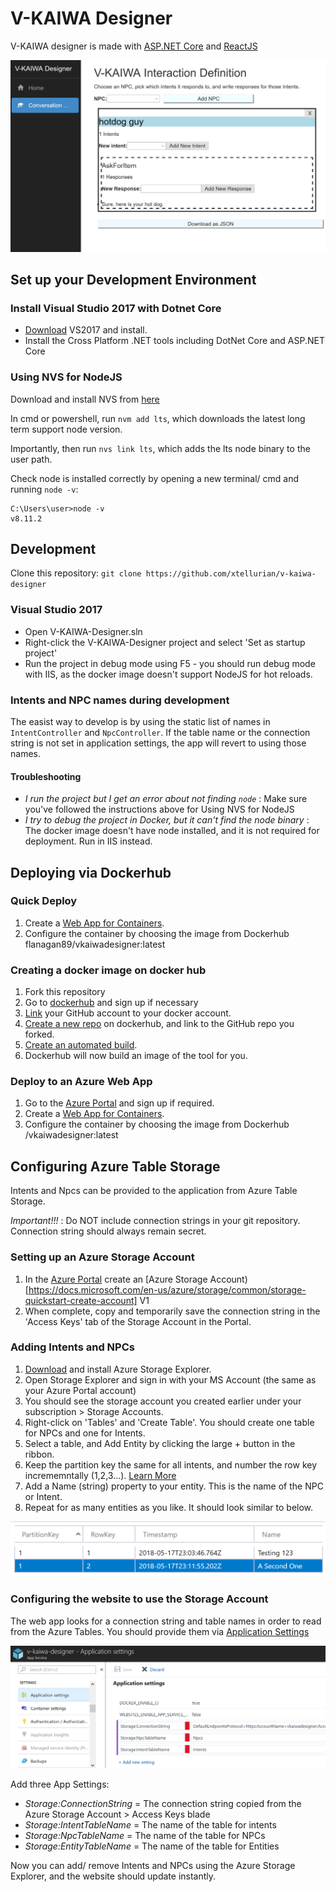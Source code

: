 # V-KAIWA Designer

V-KAIWA designer is made with [ASP.NET Core](https://docs.microsoft.com/en-us/aspnet/core/) and [ReactJS](https://reactjs.org/)

![A screenshot of V-KAIWA Designer](images/designer_screenshot.png)

## Set up your Development Environment

### Install Visual Studio 2017 with Dotnet Core

 - [Download](https://docs.microsoft.com/en-us/visualstudio/install/install-visual-studio) VS2017 and install.
 - Install the Cross Platform .NET tools including DotNet Core and ASP.NET Core

### Using NVS for NodeJS

Download and install NVS from [here](https://github.com/jasongin/nvs/)

In cmd or powershell, run `nvm add lts`, which downloads the latest long term support node version.

Importantly, then run `nvs link lts`, which adds the lts node binary to the user path.

Check node is installed correctly by opening a new terminal/ cmd and running `node -v`:


```
C:\Users\user>node -v
v8.11.2
```

## Development

Clone this repository: `git clone https://github.com/xtellurian/v-kaiwa-designer`

### Visual Studio 2017

 - Open V-KAIWA-Designer.sln
 - Right-click the V-KAIWA-Designer project and select 'Set as startup project'
 - Run the project in debug mode using F5 - you should run debug mode with IIS, as the docker image doesn't support NodeJS for hot reloads.


### Intents and NPC names during development

The easist way to develop is by using the static list of names in `IntentController` and `NpcController`. If the table name or the connection string is not set in application settings, the app will revert to using those names.
 
#### Troubleshooting

 - *I run the project but I get an error about not finding `node`* : Make sure you've followed the instructions above for Using NVS for NodeJS
 - *I try to debug the project in Docker, but it can't find the node binary* : The docker image doesn't have node installed, and it is not required for deployment. Run in IIS instead.


## Deploying via Dockerhub

### Quick Deploy

1. Create a [Web App for Containers](https://docs.microsoft.com/en-us/azure/app-service/containers/tutorial-custom-docker-image).
2. Configure the container by choosing the image from Dockerhub flanagan89/vkaiwadesigner:latest

### Creating a docker image on docker hub

1. Fork this repository
2. Go to [dockerhub](https://cloud.docker.com) and sign up if necessary
3. [Link](https://docs.docker.com/docker-hub/github/) your GitHub account to your docker account. 
4. [Create a new repo](https://docs.docker.com/docker-hub/repos/) on dockerhub, and link to the GitHub repo you forked.
5. [Create an automated build](https://docs.docker.com/docker-hub/github/#creating-an-automated-build).
6. Dockerhub will now build an image of the tool for you.

### Deploy to an Azure Web App

1. Go to the [Azure Portal](https://portal.azure.com) and sign up if required.
2. Create a [Web App for Containers](https://docs.microsoft.com/en-us/azure/app-service/containers/tutorial-custom-docker-image).
3. Configure the container by choosing the image from Dockerhub <your-docker-username>/vkaiwadesigner:latest


## Configuring Azure Table Storage

Intents and Npcs can be provided to the application from Azure Table Storage. 

*Important!!!* : Do NOT include connection strings in your git repository. Connection string should always remain secret.  

### Setting up an Azure Storage Account

 1. In the [Azure Portal](https://portal.azure.com) create an [Azure Storage Account)[https://docs.microsoft.com/en-us/azure/storage/common/storage-quickstart-create-account] V1
 2. When complete, copy and temporarily save the connection string in the 'Access Keys' tab of the Storage Account in the Portal.

### Adding Intents and NPCs

 1. [Download](https://azure.microsoft.com/en-gb/features/storage-explorer/) and install Azure Storage Explorer.
 2. Open Storage Explorer and sign in with your MS Account (the same as your Azure Portal account)
 3. You should see the storage account you created earlier under your subscription > Storage Accounts.
 3. Right-click on 'Tables' and 'Create Table'. You should create one table for NPCs and one for Intents.
 4. Select a table, and Add Entity by clicking the large + button in the ribbon.
 5. Keep the partition key the same for all intents, and number the row key incrememntally (1,2,3...). [Learn More](https://docs.microsoft.com/en-us/rest/api/storageservices/understanding-the-table-service-data-model) 
 6. Add a Name (string) property to your entity. This is the name of the NPC or Intent. 
 7. Repeat for as many entities as you like. It should look similar to below.

![A screenshot of Azure Storage Explorer showing the data model](images/storage-explorer-screenshot.png)

### Configuring the website to use the Storage Account

The web app looks for a connection string and table names in order to read from the Azure Tables. You should provide them via [Application Settings](https://docs.microsoft.com/en-us/azure/app-service/web-sites-configure)

![Screenshot of Azure Portal Application Settings](images/azure-appsettings-screenshot.png)

Add three App Settings:

 - *Storage:ConnectionString* = The connection string copied from the Azure Storage Account > Access Keys blade
 - *Storage:IntentTableName* = The name of the table for intents
 - *Storage:NpcTableName* = The name of the table for NPCs
 - *Storage:EntityTableName* = The name of the table for Entities

Now you can add/ remove Intents and NPCs using the Azure Storage Explorer, and the website should update instantly.
